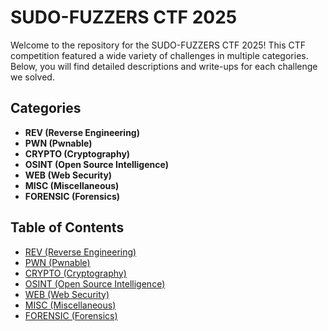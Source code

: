 # SUDO-FUZZERS CTF 2025

Welcome to the repository for the SUDO-FUZZERS CTF 2025! This CTF competition featured a wide variety of challenges in multiple categories. Below, you will find detailed descriptions and write-ups for each challenge we solved.

## Categories

- **REV (Reverse Engineering)**  
- **PWN (Pwnable)**  
- **CRYPTO (Cryptography)**  
- **OSINT (Open Source Intelligence)**  
- **WEB (Web Security)**  
- **MISC (Miscellaneous)**  
- **FORENSIC (Forensics)**  

## Table of Contents

- [REV (Reverse Engineering)](#rev-reverse-engineering)
- [PWN (Pwnable)](#pwn-pwnable)
- [CRYPTO (Cryptography)](#crypto-cryptography)
- [OSINT (Open Source Intelligence)](#osint-open-source-intelligence)
- [WEB (Web Security)](#web-web-security)
- [MISC (Miscellaneous)](#misc-miscellaneous)
- [FORENSIC (Forensics)](#forensic-forensics)
